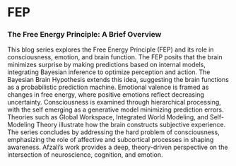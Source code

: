# FEP
### The Free Energy Principle: A Brief Overview
This blog series explores the Free Energy Principle (FEP) and its role in consciousness, emotion, and brain function. The FEP posits that the brain minimizes surprise by making predictions based on internal models, integrating Bayesian inference to optimize perception and action. The Bayesian Brain Hypothesis extends this idea, suggesting the brain functions as a probabilistic prediction machine. Emotional valence is framed as changes in free energy, where positive emotions reflect decreasing uncertainty. Consciousness is examined through hierarchical processing, with the self emerging as a generative model minimizing prediction errors. Theories such as Global Workspace, Integrated World Modeling, and Self-Modeling Theory illustrate how the brain constructs subjective experience. The series concludes by addressing the hard problem of consciousness, emphasizing the role of affective and subcortical processes in shaping awareness. Afzali’s work provides a deep, theory-driven perspective on the intersection of neuroscience, cognition, and emotion.
